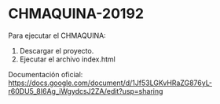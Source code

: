 # CHMAQUINA-20192

Para ejecutar el CHMAQUINA:
1. Descargar el proyecto.
2. Ejecutar el archivo index.html

Documentación oficial:
https://docs.google.com/document/d/1Jf53LGKvHRaZG876yL-r60DU5_8I6Ag_iWgydcsJ2ZA/edit?usp=sharing
